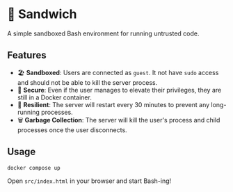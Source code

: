 # 🥪 Sandwich

A simple sandboxed Bash environment for running untrusted code.

## Features

- 🏖️ **Sandboxed**: Users are connected as `guest`. It not have `sudo` access and should not be able to kill the server process.
- 🔐 **Secure**: Even if the user manages to elevate their privileges, they are still in a Docker container.
- 💪 **Resilient**: The server will restart every 30 minutes to prevent any long-running processes.
- 🗑️ **Garbage Collection**: The server will kill the user's process and child processes once the user disconnects.

## Usage

```bash
docker compose up
```

Open `src/index.html` in your browser and start Bash-ing!
